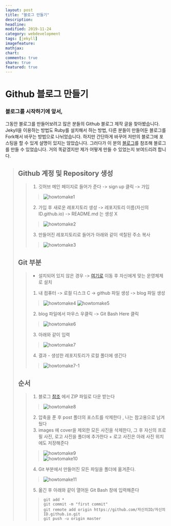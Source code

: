 ```yaml
---
layout: post
title: "블로그 만들기"
description: 
headline: 
modified: 2019-11-24
category: webdevelopment
tags: [jekyll]
imagefeature: 
mathjax: 
chart: 
comments: true
share: true
featured: true
---
```


Github 블로그 만들기
==================

### 블로그를 시작하기에 앞서,
그동안 블로그를 만들어보려고 많은 분들의 Github 블로그 제작 글을 찾아봤습니다.
Jekyll을 이용하는 방법도 Ruby를 설치해서 하는 방법, 다른 분들이 만들어둔 블로그를 Fork해서 바꾸는 방법으로 나뉘었습니다.
하지만 간단하게 바꾸어 저만의 블로그에 포스팅을 할 수 있게 설명이 있지는 않았습니다.
그러다가 이 분의 [블로그](https://github.com/newhiwoong/newhiwoong.github.io)를 참조해 블로그를 만들 수 있었습니다.
거의 똑같겠지만 제가 어떻게 만들 수 있었는지 보여드리려 합니다.  
> ## Github 계정 및 Repository 생성
 >> 1. 깃허브 메인 페이지로 들어가 준다 -> sign up 클릭 -> 가입  
 >>> ![howtomake1](https://user-images.githubusercontent.com/52815908/71948623-f1293b00-3213-11ea-9bca-fec744ac7bea.PNG)
 >> 2. 가입 후 새로운 레포지토리 생성 -> 레포지토리 이름(자신의ID.github.io) -> README.md 는 생성 X 
 >>> ![howtomake2](https://user-images.githubusercontent.com/52815908/71948688-2c2b6e80-3214-11ea-8cf7-7573854a3913.PNG)
 >> 3. 만들어진 레포지토리로 들어가 아래와 같이 색칠된 주소 복사 
 >>> ![howtomake3](https://user-images.githubusercontent.com/52815908/71948689-2c2b6e80-3214-11ea-90bf-db9120feac62.PNG)
> ## Git 부분
 >> * 설치되어 있지 않은 경우 -> [여기로](https://git-scm.com/downloads) 이동 후 자신에게 맞는 운영체제로 설치  
 >> 1. 내 컴퓨터 -> 로컬 디스크 C -> github 파일 생성 -> blog 파일 생성  
 >>> ![howtomake4](https://user-images.githubusercontent.com/52815908/71948767-7a407200-3214-11ea-8bb3-a161621d5f50.PNG) 
 >>> ![howtomake5](https://user-images.githubusercontent.com/52815908/71948768-7ad90880-3214-11ea-9345-8c1c6f4fd0f8.PNG)
 >> 2. blog 파일에서 마우스 우클릭 -> Git Bash Here 클릭
 >>> ![howtomake6](https://user-images.githubusercontent.com/52815908/71948917-0eaad480-3215-11ea-9c0e-2ace7408d0dc.PNG)
 >> 3. 아래와 같이 입력
 >>> ![howtomake7](https://user-images.githubusercontent.com/52815908/71948931-166a7900-3215-11ea-81dd-b312b964346b.PNG)
 >> 4. 결과 - 생성한 레포지토리가 로컬 폴더에 생긴다
 >>> ![howtomake7-1](https://user-images.githubusercontent.com/52815908/71949035-621d2280-3215-11ea-94cb-a8c61e44647f.PNG)
> ## 순서
 >> 1. 블로그 [참조](https://github.com/hmfaysal/Notepad) 에서 ZIP 파일로 다운 받는다
 >>> ![howtomake8](https://user-images.githubusercontent.com/52815908/71949085-8aa51c80-3215-11ea-9a52-c0f274d8b51b.PNG)
 >> 2. 압축을 푼 후 post 폴더의 포스트를 삭제한다 , 나는 참고용으로 남겨뒀다  
 >> 3. images 에 cover을 제외한 모든 사진을 삭제한다, 그 후 자신의 프로필 사진, 로고 사진을 폴더에 추가한다 + 로고 사진은 아래 사진 위치에도 저장해준다
 >>> ![howtomake9](https://user-images.githubusercontent.com/52815908/71949086-8b3db300-3215-11ea-835a-dc27d13620e2.PNG)  
 >>> ![howtomake10](https://user-images.githubusercontent.com/52815908/71949087-8b3db300-3215-11ea-8089-21fc9926b338.PNG)  
 >> 4. Git 부분에서 만들어진 모든 파일을 폴더에 옮겨준다.  
 >>> ![howtomake11](https://user-images.githubusercontent.com/52815908/71949088-8b3db300-3215-11ea-918c-073675ad0df8.PNG)
 >> 5. 옮긴 후 아래와 같이 열어둔 Git Bash 창에 입력해준다
 >>> ```
 >>> git add *
 >>> git commit -m "first commit"
 >>> git remote add origin https://github.com/자신의ID/자신의ID.github.io.git
 >>> git push -u origin master
 >>> ```
